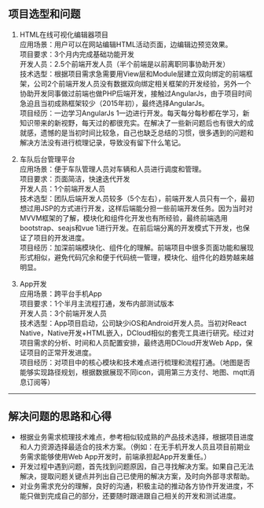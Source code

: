 ## 项目选型和问题  
1. HTML在线可视化编辑器项目    
  应用场景：用户可以在网站编辑HTML活动页面，边编辑边预览效果。  
  项目要求：3个月内完成基础功能开发  
  开发人员：2.5个前端开发人员（半个前端是以前离职同事协助开发）  
  技术选型：根据项目需求急需要用View层和Module层建立双向绑定的前端框架，公司2个前端开发人员没有数据双向绑定相关框架的开发经验，另外一个协助开发同事做过前端也做PHP后端开发，接触过AngularJs，由于项目时间急迫且当初成熟框架较少（2015年初），最终选择AngularJs。  
  项目经历：一边学习AngularJs 1一边进行开发。每天每分每秒都在学习，新知识带来的新视野，每天过的都很充实。在解决了一些新问题后也有很大的成就感，遗憾的是当初时间比较急，自己也缺乏总结的习惯，很多遇到的问题和解决方法没有进行梳理记录，导致没有留下什么笔记。
  
  2. 车队后台管理平台  
  应用场景：便于车队管理人员对车辆和人员进行调度和管理。  
  项目要求：页面简洁，快速迭代开发  
  开发人员：1个前端开发人员  
  技术选型：团队后端开发人员较多（5个左右），前端开发人员只有一个，最初想过用JSP的方式进行开发，这样后端能分担一些前端开发任务。因为当时对MVVM框架的了解，模块化和组件化开发也有所经验，最终前端选用bootstrap、seajs和vue 1进行开发。在前后端分离的开发模式下开发，也保证了项目的开发进度。  
  项目经历：加深前端模块化、组件化的理解。前端项目中很多页面功能和展现形式相似，避免代码冗余和便于代码统一管理，模块化、组件化的趋势越来越明显。  
  
  3. App开发  
  应用场景：跨平台手机App  
  项目要求：1个半月主流程打通，发布内部测试版本  
  开发人员：3个前端开发人员  
  技术选型：App项目启动，公司缺少iOS和Android开发人员。当初对React Native，Native开发+HTML嵌入，DCloud相似的套壳工具进行研究。经过对项目需求的分析、时间和人员配置安排，最终选用DCloud开发Web App，保证项目的正常开发进度。  
  项目经历：对项目中的核心模块和技术难点进行梳理和流程打通。（地图是否能够实现路径规划，根据数据展现不同icon，调用第三方支付、地图、mqtt消息订阅等）  
  
  ***

## 解决问题的思路和心得
  - 根据业务需求梳理技术难点，参考相似较成熟的产品技术选择，根据项目进度和人力资源选择最适合的技术方案。（例如：在无手机开发人员且项目前期业务需求能够使用Web App开发时，前端承担起App开发重任。）
  - 开发过程中遇到问题，首先找到问题原因，自己寻找解决方案。如果自己无法解决，提取问题关键点并列出自己已使用的解决方案，及时向外部寻求帮助。
  - 对业务需求充分的理解，良好的沟通，积极主动的推动各方协作开发进度，不能只做到完成自己的部分，还要随时跟进跟自己相关的开发和测试进度。 